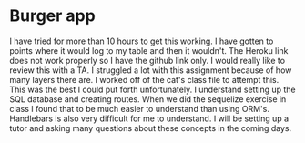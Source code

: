 # Burger app

I have tried for more than 10 hours to get this working. I have gotten to points where it would log to my table and then it wouldn't. The Heroku link does not work properly so I have the github link only. I would really like to review this with a TA. I struggled a lot with this assignment because of how many layers there are. I worked off of the cat's class file to attempt this. This was the best I could put forth unfortunately. I understand setting up the SQL database and creating routes. When we did the sequelize exercise in class I found that to be much easier to understand than using ORM's. Handlebars is also very difficult for me to understand. I will be setting up a tutor and asking many questions about these concepts in the coming days.
